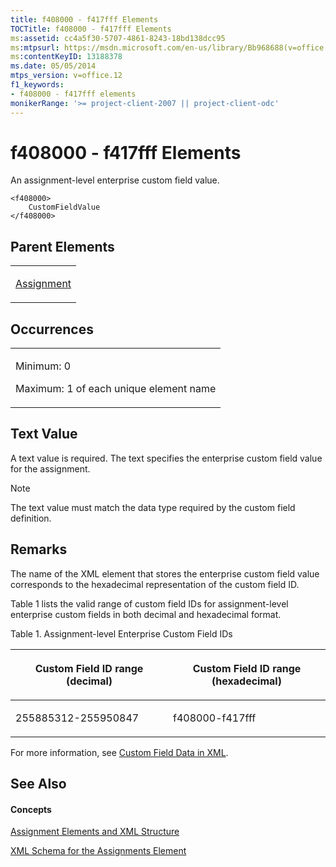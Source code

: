 ```yaml
---
title: f408000 - f417fff Elements
TOCTitle: f408000 - f417fff Elements
ms:assetid: cc4a5f30-5707-4861-8243-18bd138dcc95
ms:mtpsurl: https://msdn.microsoft.com/en-us/library/Bb968688(v=office.12)
ms:contentKeyID: 13188378
ms.date: 05/05/2014
mtps_version: v=office.12
f1_keywords:
- f408000 - f417fff elements
monikerRange: '>= project-client-2007 || project-client-odc'
---
```


# f408000 - f417fff Elements




An assignment-level enterprise custom field value.

    <f408000>
        CustomFieldValue
    </f408000>

## Parent Elements

<table>
<colgroup>
<col style="width: 100%" />
</colgroup>
<tbody>
<tr class="odd">
<td><p><a href="bb968611(v=office.12).md">Assignment</a></p></td>
</tr>
</tbody>
</table>

## Occurrences

<table>
<colgroup>
<col style="width: 100%" />
</colgroup>
<tbody>
<tr class="odd">
<td><p>Minimum: 0</p>
<p>Maximum: 1 of each unique element name</p></td>
</tr>
</tbody>
</table>

## Text Value

A text value is required. The text specifies the enterprise custom field value for the assignment.


> [!NOTE]
> The text value must match the data type required by the custom field definition.


## Remarks

The name of the XML element that stores the enterprise custom field value corresponds to the hexadecimal representation of the custom field ID.

Table 1 lists the valid range of custom field IDs for assignment-level enterprise custom fields in both decimal and hexadecimal format.

Table 1. Assignment-level Enterprise Custom Field IDs

<table>
<colgroup>
<col style="width: 50%" />
<col style="width: 50%" />
</colgroup>
<thead>
<tr class="header">
<th><p>Custom Field ID range (decimal)</p></th>
<th><p>Custom Field ID range (hexadecimal)</p></th>
</tr>
</thead>
<tbody>
<tr class="odd">
<td><p>255885312-255950847</p></td>
<td><p>f408000-f417fff</p></td>
</tr>
</tbody>
</table>

For more information, see [Custom Field Data in XML](custom-field-data-in-xml.md).

## See Also

#### Concepts

[Assignment Elements and XML Structure](assignment-elements-and-xml-structure.md)

[XML Schema for the Assignments Element](xml-schema-for-the-assignments-element.md)

